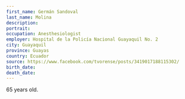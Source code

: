 ```yaml
---
first_name: Germán Sandoval
last_name: Molina
description: 
portrait: 
occupation: Anesthesiologist
employer: Hospital de la Policía Nacional Guayaquil No. 2
city: Guayaquil
province: Guayas
country: Ecuador
source: https://www.facebook.com/tvorense/posts/3419017188115302/
birth_date: 
death_date: 
---
```


65 years old.